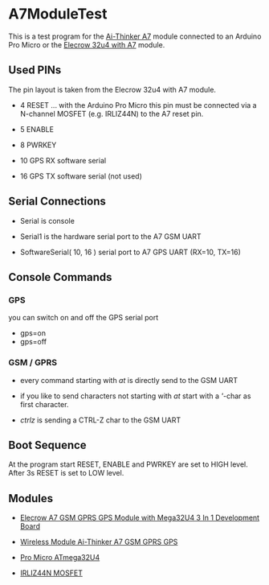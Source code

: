 # A7ModuleTest

This is a test program for the [Ai-Thinker A7](https://www.smart-prototyping.com/image/data/9_Modules/101756%20Wireless%20A6C/A6_A7_A6C_datasheet-EN.pdf) module connected to an
Arduino Pro Micro or the [Elecrow 32u4 with A7](https://www.elecrow.com/wiki/index.php?title=32u4_with_A7_GPRS/GSM) module.

## Used PINs

The pin layout is taken from the Elecrow 32u4 with A7 module.

- 4 RESET ... with the Arduino Pro Micro this pin must be connected via a N-channel MOSFET (e.g. IRLIZ44N) to the A7 reset pin.

- 5 ENABLE
- 8 PWRKEY

- 10 GPS RX software serial
- 16 GPS TX software serial (not used)


## Serial Connections

- Serial is console

- Serial1 is the hardware serial port to the A7 GSM UART

- SoftwareSerial( 10, 16 ) serial port to A7 GPS UART (RX=10, TX=16)

## Console Commands

### GPS

you can switch on and off the GPS serial port

- gps=on
- gps=off

### GSM / GPRS

- every command starting with *at* is directly send to the GSM UART

- if you like to send characters not starting with *at* start with a *'*-char as first character.

- *ctrlz* is sending a CTRL-Z char to the GSM UART

## Boot Sequence

At the program start RESET, ENABLE and PWRKEY are set to HIGH level. After 3s RESET is set to LOW level.

## Modules

- [Elecrow A7 GSM GPRS GPS Module with Mega32U4 3 In 1 Development Board ](https://aliexpress.com/item/Elecrow-Mega32U4-with-A7-GSM-GPRS-GPS-Module-A6-A6C-DIY-Kit-Newest-Development-Board-Integrated/32790443050.html)

- [Wireless Module Ai-Thinker A7 GSM GPRS GPS](https://aliexpress.com/item/Wireless-Module-A7-GSM-GPRS-GPS-3-In-1-Module-Shield-DC-5-9V-For-Arduino/32798617442.html)

- [Pro Micro ATmega32U4](https://aliexpress.com/item/Pro-Micro-ATmega32U4-5V-16MHz-Replace-ATmega328-For-Arduino-Pro-Mini-With-2-Row-Pin-Header/32808519179.html)

- [IRLIZ44N MOSFET](https://aliexpress.com/item/Free-shipping-10pcs-lot-IRLIZ44N-TO-220F-new-original/32676976844.html)
